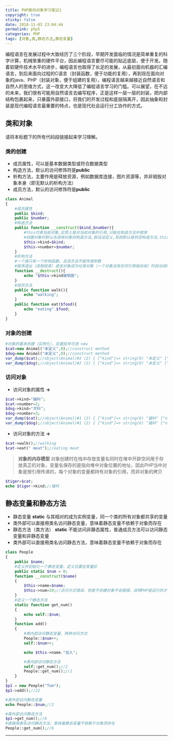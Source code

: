 ```yaml
---
title: PHP面向对象学习笔记1
copyright: true
sticky: false
date: 2018-11-03 23:04:44
permalink: php5
categories: PHP
tags: [对象,类,静态方法,静态变量]
---
```


编程语言在发展过程中大致经历了三个阶段，早期开发面临的情况是简单重复的科学计算，机械笨重的硬件平台，因此编程语言要尽可能的贴近底层，便于开发。随着软硬件技术水平的进步，编程语言也取得了长足的发展，从最初面向机器的汇编语言，到后来面向过程的C语言（封装函数，便于功能的复用），再到现在面向对象的java、PHP（封装对象，便于组建的复用），编程语言越来越接近自然语言和自然人的思维方式，这一改变大大降低了编程语言学习的门槛。可以展望，在不远的未来，我们很有可能用自然语言去编写程序，正是这样一层一层的封装，把内部结构包裹起来，只暴露外部接口，将我们的开发过程和底层隔离开，因此抽象和封装是现代编程语言最重要的特点，也是现代社会运行分工协作的方式。

<!-- more -->

## 类和对象

<div class="note info"><p>请将本标题下的所有代码段链接起来学习理解。</p></div>

### 类的创建

* 成员属性，可以是基本数据类型或符合数据类型
* 构造方法，默认的访问修饰符是**public**
* 析构方法，主要作用是释放资源，例如数据库连接，图片资源等，并非销毁对象本身（即无默认的析构方法）
* 成员方法，默认的访问修饰符是**public**

```php
class Animal 
{
	#成员属性
	public $kind;
	public $number;
	#构造方法
	public function __construct($kind,$number){
		#this代表当前对象,实质上是对当前对象的引用,只能在构造方法中使用
		#创建对象时默认先调用对象的构造方法,假设没定义,系统默认提供空构造方法,this会通过对象变量名所保存的地址去堆区的对象出做初始化操作
		$this->kind=$kind;
		$this->number=$number;
	}
	#析构方法
	#一个类只有一个析构函数，且该方法不能传递参数
	#程序退出（进程结束）或该对象成为垃圾对象（一个对象没有任何引用指向他）时自动调用，同一类的不同对象的调用顺序是先创建的对象后被销毁（栈的FILO机制）
	function __destruct(){
		echo "$this->kind被销毁";
	}
	#成员方法
	public function walk(){
		echo "walking";
	}
	public function eat($food){
		echo "eating".$food;
	}
}
```

### 对象的创建

```php
#对象的基本创建（实例化），后面括号可选 new
$cat=new Animal("未定义",0);//construct method
$dog=new Animal("未定义",0);//construct method
var_dump($cat);//object(Animal)#2 (2) { ["kind"]=> string(9) "未定义" ["number"]=> int(0) }
var_dump($dog);//object(Animal)#2 (2) { ["kind"]=> string(9) "未定义" ["number"]=> int(0) }
```

### 访问对象

* 访问对象的属性 **->**

```php
$cat->kind="猫科";
$cat->number=2;
$dog->kind="犬科";
$dog->number=3;
var_dump($cat);//object(Animal)#1 (2) { ["kind"]=> string(6) "猫科" ["number"]=> int(2) }
var_dump($dog);//object(Animal)#1 (2) { ["kind"]=> string(6) "猫科" ["number"]=> int(2) }
```

* 访问对象的方法 **->**

```php
$cat->walk();//walking
$cat->eat(" meat");//eating meat
```

> **对象的内存模型**
> 对象创建时在栈中存放变量名同时在堆中开辟空间用于存放真正的对象，变量名保存的是指向堆中对象位置的地址，因此PHP当中对象是按引用传递的，每个对象的变量都持有对象的引用，而非对象的拷贝

```php
$tiger=$cat;
echo $tiger->kind;//猫科
```

## 静态变量和静态方法

* 静态变量 **static** 与其相对的成为实例变量，同一个类的所有对象都共享的变量
* 类外部可以直接用类名访问静态变量，意味着静态变量不依赖于对象而存在
* 静态方法（类方法） **static** 不能访问非静态属性，普通成员方法可以访问静态变量和非静态变量
* 类外部可以直接用类名访问静态方法，意味着静态变量不依赖于对象而存在

```php
class People
{
	public $name;
	#定义并初始化一个静态变量，定义位置在常量区
	public static $num = 0;
	function __construct($name)
	{
		$this->name=$name;
		$this->num=20;//访问方式错误，但是不创建对象不会报错，说明PHP是运行时才执行的语言
	}
	#定义一个静态方法
	static function get_num()
	{
		echo self::$num;
	}
	function add()
	{
		#类内部访问静态变量，两种访问方式
		People::$num++;
		self::$num++;

		echo $this->name."加入";

		#类内部访问静态方法
		self::get_num();//2
		People::get_num();//2
	}
}
$p1 = new People("Tom");
$p1->add();//22

#类外部访问静态变量
echo People::$num;//2

#类外部访问静态方法
$p1->get_num();//6
#直接用类名访问静态方法，意味着静态变量不依赖于对象而存在
People::get_num();//6
```

<hr />
